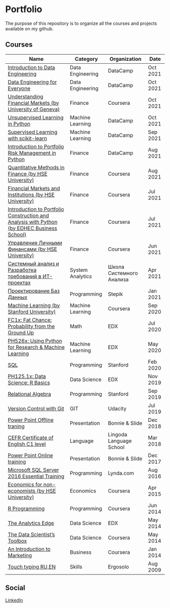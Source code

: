 # Portfolio
The purpose of this repository is to organize all the courses and projects available on my github. 

## Courses 

| Name  | Category | Organization | Date |
| ------------- | ------------- |  ------------- |  ------------- |
|  [Introduction to Data Engineering](https://www.datacamp.com/statement-of-accomplishment/course/808412772eb09360a54cd4c399c36fb8fb24a4ed) | Data Engineering | DataCamp | Oct 2021 |
|  [Data Engineering for Everyone](https://www.datacamp.com/statement-of-accomplishment/course/9a5206c7536d76fb153a706bd971ad1a5018f8db)| Data Engineering | DataCamp | Oct 2021 |
|  [Understanding Financial Markets (by University of Geneva)](https://www.coursera.org/account/accomplishments/certificate/FXQZ56VR3KWD) | Finance | Coursera | Oct 2021 |
|  [Unsupervised Learning in Python](https://www.datacamp.com/statement-of-accomplishment/course/9d7b5a223c40fe3c45a1928ac8862c26d78426e4) | Machine Learning | DataCamp | Oct 2021 |
|  [Supervised Learning with scikit-learn](https://www.datacamp.com/statement-of-accomplishment/course/22a8982baf3ba311dbd871b42af166580f19ee5f) | Machine Learning | DataCamp | Sep 2021 |
|  [Introduction to Portfolio Risk Management in Python](https://www.datacamp.com/statement-of-accomplishment/course/2531d9784831ff47fbf74516031e48f07fc0d04f) | Finance | DataCamp | Aug 2021 | 
|  [Quantitative Methods in Finance (by HSE University)](https://www.coursera.org/account/accomplishments/certificate/L5ZHUQEDGTGZ) | Finance | Coursera | Aug 2021 | 
|  [Financial Markets and Institutions (by HSE University)](https://www.coursera.org/account/accomplishments/certificate/U9PBAZPME5HB) | Finance | Coursera | Jul 2021 | 
|  [Introduction to Portfolio Construction and Analysis with Python (by EDHEC Business School)](https://www.coursera.org/account/accomplishments/verify/8GMYMFPH4UCL) | Finance | Coursera | Jul 2021 |
|  [Управление Личными Финансами (by HSE University)](https://www.coursera.org/account/accomplishments/certificate/W5NXWS7FFE7G) | Finance | Coursera | Jun 2021 |
|  [Системный анализ и  Разработка требований в ИТ-проектах](https://systems.education/) | System Analytics | Школа Системного Анализа | Apr 2021 |
|  [Проектирование Баз Данных](https://stepik.org/cert/1157736) | Programming | Stepik | Jan 2021 |
|  [Machine Learning (by Stanford University)](https://coursera.org/share/b427dead6f0052c83f6b56cb2743a1c7) | Machine Learning | Coursera | Sep 2020 |
|  [FC1x: Fat Chance: Probability from the Ground Up](https://courses.edx.org/certificates/43b7245f94e94d518dd3815729d6bcfc) | Math | EDX | Jul 2020 | 
|  [PH526x: Using Python for Research & Machine Learning](https://courses.edx.org/certificates/3048705a45ae41a88f9a353eb5c0e746) | Machine Learning | EDX | May 2020 |
|  [SQL](https://verify.lagunita.stanford.edu/SOA/4371aecfe5bd4dd88ceac069eb44642d)| Programming | Stanford | Feb 2020 |
|  [PH125.1x: Data Science: R Basics](https://courses.edx.org/certificates/1b897f4d318f43d89ca4307569d8cba4) | Data Science | EDX | Nov 2019 |
|  [Relational Algebra](https://verify.lagunita.stanford.edu/SOA/2b2abcacbf274d1e9bc59d12f66fad9c/) | Programming | Stanford | Sep 2019 |
|  [Version Control with Git](https://www.udacity.com/course/version-control-with-git--ud123) | GIT | Udacity | Jul 2019 | 
|  [Power Point Offline traning](https://bonnieandslide.com/power-of-powerpoint)| Presentation | Bonnie & Slide | Dec 2018 | 
|  [CEFR Certificate of English C1 level](https://www.lingoda.com/en/) | Language | Lingoda Language School | Mar 2018 | 
|  [Power Point Online training](https://bonnieandslide.com/power-of-powerpoint)| Presentation | Bonnie & Slide | Dec 2017 | 
|  [Microsoft SQL Server 2016 Essential Training](https://www.linkedin.com/learning/microsoft-sql-server-2016-essential-training)| Programming | Lynda.com | Aug 2016 | 
|  [Economics for non-economists (by HSE University)](https://www.coursera.org/learn/ekonomika-dlya-neekonomistov)| Economics | Coursera | Apr 2015 |
|  [R Programming](https://www.coursera.org/signature/certificate/9Q3P9VJC4B) | Programming | Coursera | Jun 2014 | 
|  [The Analytics Edge](https://verify.edx.org/cert/88262e6c913949a98c90642a6d7a698f) | Data Science | EDX | May 2014 |
|  [The Data Scientist’s Toolbox](https://www.coursera.org/signature/certificate/5FMEZLPB75) | Data Science  | Coursera | May 2014 | 
|  [An Introduction to Marketing](https://www.coursera.org/signature/certificate/XSKGFAN7H2) | Business | Coursera  | Jan 2014  |  
|  [Touch typing RU,EN](https://ergosolo.ru/) | Skills | Ergosolo | Aug 2009  |  

## Social

[LinkedIn](https://www.linkedin.com/in/anton-sementsov-4b354373/)

